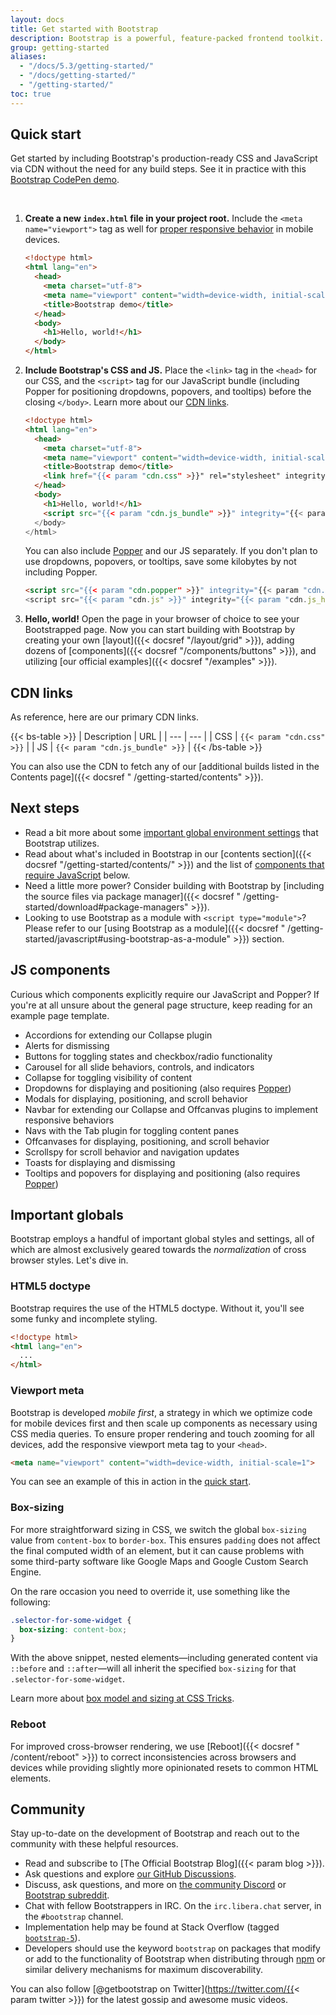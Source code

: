 ```yaml
---
layout: docs
title: Get started with Bootstrap
description: Bootstrap is a powerful, feature-packed frontend toolkit. Build anything—from prototype to production—in minutes.
group: getting-started
aliases:
  - "/docs/5.3/getting-started/"
  - "/docs/getting-started/"
  - "/getting-started/"
toc: true
---
```


## Quick start

Get started by including Bootstrap's production-ready CSS and JavaScript via CDN
without the need for any build steps. See it in practice with
this [Bootstrap CodePen demo](https://codepen.io/team/bootstrap/pen/qBamdLj).

<br>

1. **Create a new `index.html` file in your project root.** Include the
   `<meta name="viewport">` tag as well
   for [proper responsive behavior](https://developer.mozilla.org/en-US/docs/Web/HTML/Viewport_meta_tag)
   in mobile devices.

   ```html
   <!doctype html>
   <html lang="en">
     <head>
       <meta charset="utf-8">
       <meta name="viewport" content="width=device-width, initial-scale=1">
       <title>Bootstrap demo</title>
     </head>
     <body>
       <h1>Hello, world!</h1>
     </body>
   </html>
   ```

2. **Include Bootstrap's CSS and JS.** Place the `<link>` tag in the `<head>`
   for our CSS, and the `<script>` tag for our JavaScript bundle (including
   Popper for positioning dropdowns, popovers, and tooltips) before the closing
   `</body>`. Learn more about our [CDN links](#cdn-links).

   ```html
   <!doctype html>
   <html lang="en">
     <head>
       <meta charset="utf-8">
       <meta name="viewport" content="width=device-width, initial-scale=1">
       <title>Bootstrap demo</title>
       <link href="{{< param "cdn.css" >}}" rel="stylesheet" integrity="{{< param "cdn.css_hash" >}}" crossorigin="anonymous">
     </head>
     <body>
       <h1>Hello, world!</h1>
       <script src="{{< param "cdn.js_bundle" >}}" integrity="{{< param "cdn.js_bundle_hash" >}}" crossorigin="anonymous"></script>
     </body>
   </html>
   ```

   You can also include [Popper](https://popper.js.org/docs/v2/) and our JS
   separately. If you don't plan to use dropdowns, popovers, or tooltips, save
   some kilobytes by not including Popper.

   ```html
   <script src="{{< param "cdn.popper" >}}" integrity="{{< param "cdn.popper_hash" >}}" crossorigin="anonymous"></script>
   <script src="{{< param "cdn.js" >}}" integrity="{{< param "cdn.js_hash" >}}" crossorigin="anonymous"></script>
   ```

3. **Hello, world!** Open the page in your browser of choice to see your
   Bootstrapped page. Now you can start building with Bootstrap by creating your
   own [layout]({{< docsref "/layout/grid" >}}), adding dozens
   of [components]({{< docsref "/components/buttons" >}}), and
   utilizing [our official examples]({{< docsref "/examples" >}}).

## CDN links

As reference, here are our primary CDN links.

{{< bs-table >}}
| Description | URL |
| --- | --- |
| CSS | `{{< param "cdn.css" >}}` |
| JS | `{{< param "cdn.js_bundle" >}}` |
{{< /bs-table >}}

You can also use the CDN to fetch any of
our [additional builds listed in the Contents page]({{< docsref "
/getting-started/contents" >}}).

## Next steps

- Read a bit more about
  some [important global environment settings](#important-globals) that
  Bootstrap utilizes.
- Read about what's included in Bootstrap in our [contents section]({{<
  docsref "/getting-started/contents/" >}}) and the list
  of [components that require JavaScript](#js-components) below.
- Need a little more power? Consider building with Bootstrap
  by [including the source files via package manager]({{< docsref "
  /getting-started/download#package-managers" >}}).
- Looking to use Bootstrap as a module with `<script type="module">`? Please
  refer to our [using Bootstrap as a module]({{< docsref "
  /getting-started/javascript#using-bootstrap-as-a-module" >}}) section.

## JS components

Curious which components explicitly require our JavaScript and Popper? If you're
at all unsure about the general page structure, keep reading for an example page
template.

- Accordions for extending our Collapse plugin
- Alerts for dismissing
- Buttons for toggling states and checkbox/radio functionality
- Carousel for all slide behaviors, controls, and indicators
- Collapse for toggling visibility of content
- Dropdowns for displaying and positioning (also
  requires [Popper](https://popper.js.org/docs/v2/))
- Modals for displaying, positioning, and scroll behavior
- Navbar for extending our Collapse and Offcanvas plugins to implement
  responsive behaviors
- Navs with the Tab plugin for toggling content panes
- Offcanvases for displaying, positioning, and scroll behavior
- Scrollspy for scroll behavior and navigation updates
- Toasts for displaying and dismissing
- Tooltips and popovers for displaying and positioning (also
  requires [Popper](https://popper.js.org/docs/v2/))

## Important globals

Bootstrap employs a handful of important global styles and settings, all of
which are almost exclusively geared towards the *normalization* of cross browser
styles. Let's dive in.

### HTML5 doctype

Bootstrap requires the use of the HTML5 doctype. Without it, you'll see some
funky and incomplete styling.

```html
<!doctype html>
<html lang="en">
  ...
</html>
```

### Viewport meta

Bootstrap is developed *mobile first*, a strategy in which we optimize code for
mobile devices first and then scale up components as necessary using CSS media
queries. To ensure proper rendering and touch zooming for all devices, add the
responsive viewport meta tag to your `<head>`.

```html
<meta name="viewport" content="width=device-width, initial-scale=1">
```

You can see an example of this in action in the [quick start](#quick-start).

### Box-sizing

For more straightforward sizing in CSS, we switch the global `box-sizing` value
from `content-box` to `border-box`. This ensures `padding` does not affect the
final computed width of an element, but it can cause problems with some
third-party software like Google Maps and Google Custom Search Engine.

On the rare occasion you need to override it, use something like the following:

```css
.selector-for-some-widget {
  box-sizing: content-box;
}
```

With the above snippet, nested elements—including generated content via
`::before` and `::after`—will all inherit the specified `box-sizing` for that
`.selector-for-some-widget`.

Learn more
about [box model and sizing at CSS Tricks](https://css-tricks.com/box-sizing/).

### Reboot

For improved cross-browser rendering, we use [Reboot]({{< docsref "
/content/reboot" >}}) to correct inconsistencies across browsers and devices
while providing slightly more opinionated resets to common HTML elements.

## Community

Stay up-to-date on the development of Bootstrap and reach out to the community
with these helpful resources.

- Read and subscribe to [The Official Bootstrap Blog]({{< param blog >}}).
- Ask questions and
  explore [our GitHub Discussions](https://github.com/twbs/bootstrap/discussions).
- Discuss, ask questions, and more
  on [the community Discord](https://discord.gg/bZUvakRU3M)
  or [Bootstrap subreddit](https://www.reddit.com/r/bootstrap/).
- Chat with fellow Bootstrappers in IRC. On the `irc.libera.chat` server, in the
  `#bootstrap` channel.
- Implementation help may be found at Stack Overflow (tagged [
  `bootstrap-5`](https://stackoverflow.com/questions/tagged/bootstrap-5)).
- Developers should use the keyword `bootstrap` on packages that modify or add
  to the functionality of Bootstrap when distributing
  through [npm](https://www.npmjs.com/search?q=keywords:bootstrap) or similar
  delivery mechanisms for maximum discoverability.

You can also follow [@getbootstrap on Twitter](https://twitter.com/{{< param
twitter >}}) for the latest gossip and awesome music videos.
